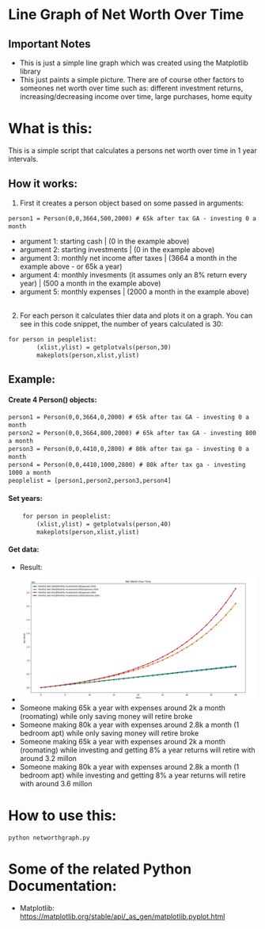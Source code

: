 # Line Graph of Net Worth Over Time

## Important Notes
* This is just a simple line graph which was created using the Matplotlib library
* This just paints a simple picture. There are of course other factors to someones net worth over time such as: different investment returns, increasing/decreasing income over time, large purchases, home equity

# What is this:
This is a simple script that calculates a persons net worth over time in 1 year intervals. 

## How it works:
1. First it creates a person object based on some passed in arguments:
```
person1 = Person(0,0,3664,500,2000) # 65k after tax GA - investing 0 a month
```
* argument 1: starting cash | (0 in the example above)
* argument 2: starting investments | (0 in the example above)
* argument 3: monthly net income after taxes | (3664 a month in the example above - or 65k a year)
* argument 4: monthly invesments (it assumes only an 8% return every year) | (500 a month in the example above)
* argument 5: monthly expenses | (2000 a month in the example above)<br><br>

2. For each person it calculates thier data and plots it on a graph. You can see in this code snippet, the number of years calculated is 30:
```
for person in peoplelist:
        (xlist,ylist) = getplotvals(person,30)
        makeplots(person,xlist,ylist)
```

## Example:
#### Create 4 Person() objects:
```
person1 = Person(0,0,3664,0,2000) # 65k after tax GA - investing 0 a month
person2 = Person(0,0,3664,800,2000) # 65k after tax GA - investing 800 a month
person3 = Person(0,0,4410,0,2800) # 80k after tax ga - investing 0 a month
person4 = Person(0,0,4410,1000,2800) # 80k after tax ga - investing 1000 a month
peoplelist = [person1,person2,person3,person4]
```
#### Set years:
```
    for person in peoplelist:
        (xlist,ylist) = getplotvals(person,40)
        makeplots(person,xlist,ylist)
```
#### Get data:
* Result:
* ![Graph](./images/4_people_graph.png)
* Someone making 65k a year with expenses around 2k a month (roomating) while only saving money will retire broke
* Someone making 80k a year with expenses around 2.8k a month (1 bedroom apt) while only saving money will retire broke
* Someone making 65k a year with expenses around 2k a month (roomating) while investing and getting 8% a year returns will retire with around 3.2 millon
* Someone making 80k a year with expenses around 2.8k a month (1 bedroom apt) while investing and getting 8% a year returns will retire with around 3.6 millon
# How to use this:
```
python networthgraph.py
```

# Some of the related Python Documentation:
* Matplotlib:  https://matplotlib.org/stable/api/_as_gen/matplotlib.pyplot.html